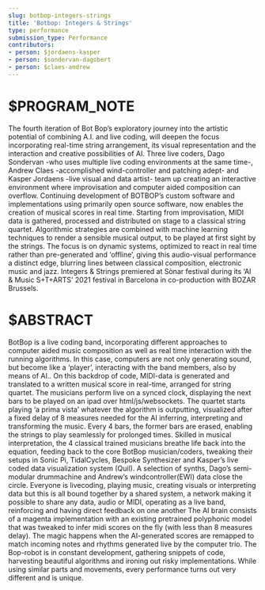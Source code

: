 ```yaml
---
slug: botbop-integers-strings
title: 'Botbop: Integers & Strings'
type: performance
submission_type: Performance
contributors:
- person: $jordaens-kasper
- person: $sondervan-dagobert
- person: $claes-andrew
---
```


# $PROGRAM_NOTE

The fourth iteration of Bot Bop’s exploratory journey into the artistic potential of combining A.I. and live coding, will deepen the focus incorporating real-time string arrangement, its visual representation and the interaction and creative possibilities of AI. Three live coders, Dago Sondervan -who uses multiple live coding environments at the same time-, Andrew Claes -accomplished wind-controller and patching adept- and Kasper Jordaens -live visual and data artist- team up creating an interactive environment where improvisation and computer aided composition can overflow. Continuing development of BOTBOP’s custom software and implementations using primarily open source software, now enables the creation of musical scores in real time. Starting from improvisation, MIDI data is gathered, processed and distributed on stage to a classical string quartet. Algorithmic strategies are combined with machine learning techniques to render a sensible musical output, to be played at first sight by the strings. The focus is on dynamic systems, optimized to react in real time rather than pre-generated and ‘offline’, giving this audio-visual performance a distinct edge, blurring lines between classical composition, electronic music and jazz. Integers & Strings premiered at Sònar festival during its ‘AI & Music S+T+ARTS’ 2021 festival in Barcelona in co-production with BOZAR Brussels.

# $ABSTRACT

BotBop is a live coding band, incorporating different approaches to computer aided music composition as well as real time interaction with the running algorithms. In this case, computers are not only generating sound, but become like a ‘player’, interacting with the band members, also by means of AI.. On this backdrop of code, MIDI-data is generated and translated to a written musical score in real-time, arranged for string quartet. The musicians perform live on a synced clock, displaying the next bars to be played on an ipad over html/js/websockets. The quartet starts playing ‘a prima vista’ whatever the algorithm is outputting, visualized after a fixed delay of 8 measures needed for the AI inferring, interpreting and transforming the music. Every 4 bars, the former bars are erased, enabling the strings to play seamlessly for prolonged times. Skilled in musical interpretation, the 4 classical trained musicians breathe life back into the equation, feeding back to the core BotBop musician/coders, tweaking their setups in Sonic Pi, TidalCycles, Bespoke Synthesizer and Kasper’s live coded data visualization system (Quil). A selection of synths, Dago’s semi-modular drummachine and Andrew’s windcontroller(EWI) data close the circle. Everyone is livecoding, playing music, creating visuals or interpreting data but this is all bound together by a shared system, a network making it possible to share any data, audio or MIDI, operating as a live band, reinforcing and having direct feedback on one another The AI brain consists of a magenta implementation with an existing pretrained polyphonic model that was tweaked to infer midi scores on the fly (with less than 8 measures delay). The magic happens when the AI-generated scores are remapped to match incoming notes and rhythms generated live by the computer trio. The Bop-robot is in constant development, gathering snippets of code, harvesting beautiful algorithms and ironing out risky implementations. While using similar parts and movements, every performance turns out very different and is unique.